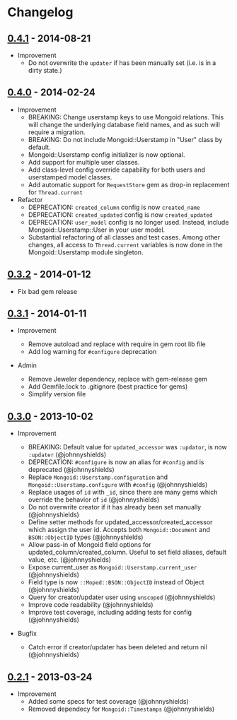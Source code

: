 # Changelog

## [0.4.1](https://github.com/tbpro/mongoid_userstamp/releases/tag/v0.4.1) - 2014-08-21

* Improvement
  * Do not overwrite the `updater` if has been manually set (i.e. is in a dirty state.)

## [0.4.0](https://github.com/tbpro/mongoid_userstamp/releases/tag/v0.4.0) - 2014-02-24

* Improvement
  * BREAKING: Change userstamp keys to use Mongoid relations. This will change the underlying database field names, and as such will require a migration.
  * BREAKING: Do not include Mongoid::Userstamp in "User" class by default.
  * Mongoid::Userstamp config initializer is now optional.
  * Add support for multiple user classes.
  * Add class-level config override capability for both users and userstamped model classes.
  * Add automatic support for `RequestStore` gem as drop-in replacement for `Thread.current`
* Refactor
  * DEPRECATION: `created_column` config is now `created_name`
  * DEPRECATION: `created_updated` config is now `created_updated`
  * DEPRECATION: `user_model` config is no longer used. Instead, include Mongoid::Userstamp::User in your user model.
  * Substantial refactoring of all classes and test cases. Among other changes, all access to `Thread.current` variables is now done in the Mongoid::Userstamp module singleton.

## [0.3.2](https://github.com/tbpro/mongoid_userstamp/releases/tag/v0.3.2) - 2014-01-12

* Fix bad gem release

## [0.3.1](https://github.com/tbpro/mongoid_userstamp/releases/tag/v0.3.1) - 2014-01-11

* Improvement
  * Remove autoload and replace with require in gem root lib file
  * Add log warning for `#configure` deprecation

* Admin
  * Remove Jeweler dependency, replace with gem-release gem
  * Add Gemfile.lock to .gitignore (best practice for gems)
  * Simplify version file

## [0.3.0](https://github.com/tbpro/mongoid_userstamp/releases/tag/v0.3.0) - 2013-10-02

* Improvement
  * BREAKING: Default value for `updated_accessor` was `:updator`, is now `:updater` (@johnnyshields)
  * DEPRECATION: `#configure` is now an alias for `#config` and is deprecated (@johnnyshields)
  * Replace `Mongoid::Userstamp.configuration` and `Mongoid::Userstamp.configure` with `#config` (@johnnyshields)
  * Replace usages of `id` with `_id`, since there are many gems which override the behavior of `id` (@johnnyshields)
  * Do not overwrite creator if it has already been set manually (@johnnyshields)
  * Define setter methods for updated_accessor/created_accessor which assign the user id. Accepts both `Mongoid::Document` and `BSON::ObjectID` types (@johnnyshields)
  * Allow pass-in of Mongoid field options for updated_column/created_column. Useful to set field aliases, default value, etc. (@johnnyshields)
  * Expose current_user as `Mongoid::Userstamp.current_user` (@johnnyshields)
  * Field type is now `::Moped::BSON::ObjectID` instead of Object (@johnnyshields)
  * Query for creator/updater user using `unscoped` (@johnnyshields)
  * Improve code readability (@johnnyshields)
  * Improve test coverage, including adding tests for config (@johnnyshields)

* Bugfix
  * Catch error if creator/updater has been deleted and return nil (@johnnyshields)

## [0.2.1](https://github.com/tbpro/mongoid_userstamp/releases/tag/v0.2.1) - 2013-03-24

* Improvement
  * Added some specs for test coverage (@johnnyshields)
  * Removed dependecy for `Mongoid::Timestamps` (@johnnyshields)
